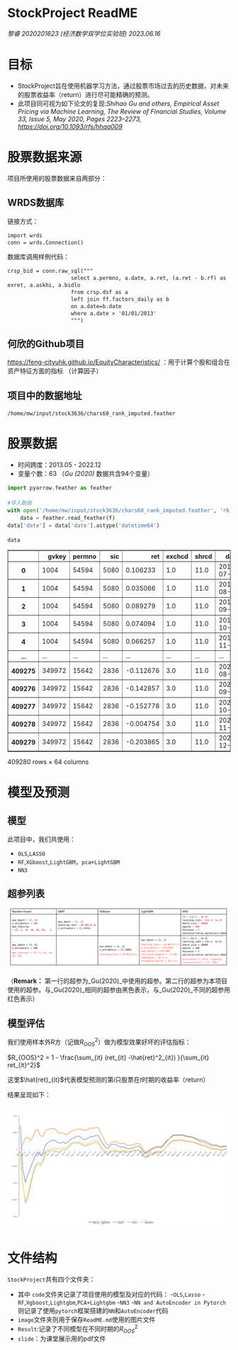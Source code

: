 # StockProject ReadME

_黎睿 2020201623 (经济数学双学位实验班)_
_2023.06.16_

# 目标

- StockProject旨在使用机器学习方法，通过股票市场过去的历史数据，对未来的股票收益率（return）进行尽可能精确的预测。
- 此项目同可视为如下论文的复现:_Shihao Gu and others, Empirical Asset Pricing via Machine Learning, The Review of Financial Studies, Volume 33, Issue 5, May 2020, Pages 2223–2273, https://doi.org/10.1093/rfs/hhaa009_

# 股票数据来源

项目所使用的股票数据来自两部分：

## WRDS数据库

链接方式：

```
import wrds  
conn = wrds.Connection()  
```

数据库调用样例代码：

```
crsp_bid = conn.raw_sql("""  
                    select a.permno, a.date, a.ret, (a.ret - b.rf) as exret, a.askhi, a.bidlo  
                    from crsp.dsf as a  
                    left join ff.factors_daily as b  
                    on a.date=b.date  
                    where a.date > '01/01/2013'  
                    """)  

```

## 何欣的Github项目

https://feng-cityuhk.github.io/EquityCharacteristics/ ：用于计算个股和组合在资产特征方面的指标 （计算因子）

## 项目中的数据地址

`/home/mw/input/stock3636/chars60_rank_imputed.feather`

# 股票数据

- 时间跨度：2013.05 - 2022.12
- 变量个数：63  （_Gu (2020)_ 数据共含94个变量）

```python
import pyarrow.feather as feather

#导入数据
with open('/home/mw/input/stock3636/chars60_rank_imputed.feather', 'rb') as f:
    data = feather.read_feather(f)
data['date'] = data['date'].astype('datetime64')

data
```


<div>
<table border="1" class="dataframe">
  <thead>
    <tr style="text-align: right;">
      <th></th>
      <th>gvkey</th>
      <th>permno</th>
      <th>sic</th>
      <th>ret</th>
      <th>exchcd</th>
      <th>shrcd</th>
      <th>date</th>
      <th>ffi49</th>
      <th>lag_me</th>
      <th>rank_acc</th>
      <th>...</th>
      <th>rank_baspread</th>
      <th>rank_sue</th>
      <th>rank_grltnoa</th>
      <th>rank_std_turn</th>
      <th>rank_depr</th>
      <th>rank_cinvest</th>
      <th>rank_op</th>
      <th>rank_agr</th>
      <th>rank_ep</th>
      <th>log_me</th>
    </tr>
  </thead>
  <tbody>
    <tr>
      <th>0</th>
      <td>1004</td>
      <td>54594</td>
      <td>5080</td>
      <td>0.106233</td>
      <td>1.0</td>
      <td>11.0</td>
      <td>2013-07-31</td>
      <td>42</td>
      <td>8.733313e+05</td>
      <td>0.000000</td>
      <td>...</td>
      <td>-0.228856</td>
      <td>0.000000</td>
      <td>0.000000</td>
      <td>-0.668317</td>
      <td>0.000000</td>
      <td>0.000000</td>
      <td>0.000000</td>
      <td>0.000000</td>
      <td>0.000000</td>
      <td>13.680070</td>
    </tr>
    <tr>
      <th>1</th>
      <td>1004</td>
      <td>54594</td>
      <td>5080</td>
      <td>0.035066</td>
      <td>1.0</td>
      <td>11.0</td>
      <td>2013-08-31</td>
      <td>42</td>
      <td>9.501110e+05</td>
      <td>0.000000</td>
      <td>...</td>
      <td>-0.013203</td>
      <td>0.000000</td>
      <td>0.000000</td>
      <td>-0.408898</td>
      <td>0.000000</td>
      <td>0.000000</td>
      <td>0.000000</td>
      <td>0.000000</td>
      <td>0.000000</td>
      <td>13.764334</td>
    </tr>
    <tr>
      <th>2</th>
      <td>1004</td>
      <td>54594</td>
      <td>5080</td>
      <td>0.089279</td>
      <td>1.0</td>
      <td>11.0</td>
      <td>2013-09-30</td>
      <td>42</td>
      <td>9.834276e+05</td>
      <td>0.000000</td>
      <td>...</td>
      <td>0.363164</td>
      <td>-0.468880</td>
      <td>0.000000</td>
      <td>-0.401991</td>
      <td>0.000000</td>
      <td>0.000000</td>
      <td>0.000000</td>
      <td>0.000000</td>
      <td>0.000000</td>
      <td>13.798799</td>
    </tr>
    <tr>
      <th>3</th>
      <td>1004</td>
      <td>54594</td>
      <td>5080</td>
      <td>0.074094</td>
      <td>1.0</td>
      <td>11.0</td>
      <td>2013-10-31</td>
      <td>42</td>
      <td>1.081776e+06</td>
      <td>0.000000</td>
      <td>...</td>
      <td>-0.698288</td>
      <td>-0.284507</td>
      <td>0.000000</td>
      <td>0.332380</td>
      <td>0.000000</td>
      <td>0.000000</td>
      <td>0.000000</td>
      <td>0.000000</td>
      <td>0.000000</td>
      <td>13.894115</td>
    </tr>
    <tr>
      <th>4</th>
      <td>1004</td>
      <td>54594</td>
      <td>5080</td>
      <td>0.066257</td>
      <td>1.0</td>
      <td>11.0</td>
      <td>2013-11-30</td>
      <td>42</td>
      <td>1.159195e+06</td>
      <td>0.000000</td>
      <td>...</td>
      <td>0.113014</td>
      <td>-0.249838</td>
      <td>0.000000</td>
      <td>0.249859</td>
      <td>0.000000</td>
      <td>0.000000</td>
      <td>0.000000</td>
      <td>0.000000</td>
      <td>0.000000</td>
      <td>13.963237</td>
    </tr>
    <tr>
      <th>...</th>
      <td>...</td>
      <td>...</td>
      <td>...</td>
      <td>...</td>
      <td>...</td>
      <td>...</td>
      <td>...</td>
      <td>...</td>
      <td>...</td>
      <td>...</td>
      <td>...</td>
      <td>...</td>
      <td>...</td>
      <td>...</td>
      <td>...</td>
      <td>...</td>
      <td>...</td>
      <td>...</td>
      <td>...</td>
      <td>...</td>
      <td>...</td>
    </tr>
    <tr>
      <th>409275</th>
      <td>349972</td>
      <td>15642</td>
      <td>2836</td>
      <td>-0.112676</td>
      <td>3.0</td>
      <td>11.0</td>
      <td>2022-08-31</td>
      <td>13</td>
      <td>2.345556e+04</td>
      <td>-0.444488</td>
      <td>...</td>
      <td>0.739678</td>
      <td>0.741955</td>
      <td>-0.609195</td>
      <td>0.973928</td>
      <td>0.971420</td>
      <td>0.962517</td>
      <td>-0.660321</td>
      <td>-0.597799</td>
      <td>-0.793579</td>
      <td>10.062863</td>
    </tr>
    <tr>
      <th>409276</th>
      <td>349972</td>
      <td>15642</td>
      <td>2836</td>
      <td>-0.142857</td>
      <td>3.0</td>
      <td>11.0</td>
      <td>2022-09-30</td>
      <td>13</td>
      <td>2.081268e+04</td>
      <td>-0.455121</td>
      <td>...</td>
      <td>-0.042951</td>
      <td>0.736685</td>
      <td>-0.612265</td>
      <td>0.225547</td>
      <td>0.971920</td>
      <td>0.962426</td>
      <td>-0.657766</td>
      <td>-0.596149</td>
      <td>-0.818037</td>
      <td>9.943318</td>
    </tr>
    <tr>
      <th>409277</th>
      <td>349972</td>
      <td>15642</td>
      <td>2836</td>
      <td>-0.152778</td>
      <td>3.0</td>
      <td>11.0</td>
      <td>2022-10-31</td>
      <td>13</td>
      <td>1.783944e+04</td>
      <td>-0.455197</td>
      <td>...</td>
      <td>-0.092155</td>
      <td>0.736937</td>
      <td>-0.609950</td>
      <td>0.071356</td>
      <td>0.971693</td>
      <td>0.961642</td>
      <td>-0.652667</td>
      <td>-0.605868</td>
      <td>-0.803481</td>
      <td>9.789167</td>
    </tr>
    <tr>
      <th>409278</th>
      <td>349972</td>
      <td>15642</td>
      <td>2836</td>
      <td>-0.004754</td>
      <td>3.0</td>
      <td>11.0</td>
      <td>2022-11-30</td>
      <td>13</td>
      <td>1.511397e+04</td>
      <td>0.916506</td>
      <td>...</td>
      <td>-0.264802</td>
      <td>0.132331</td>
      <td>-0.635952</td>
      <td>-0.534522</td>
      <td>-0.972564</td>
      <td>0.968094</td>
      <td>-0.895235</td>
      <td>0.885776</td>
      <td>-0.803432</td>
      <td>9.623375</td>
    </tr>
    <tr>
      <th>409279</th>
      <td>349972</td>
      <td>15642</td>
      <td>2836</td>
      <td>-0.203865</td>
      <td>3.0</td>
      <td>11.0</td>
      <td>2022-12-31</td>
      <td>13</td>
      <td>1.504212e+04</td>
      <td>0.918573</td>
      <td>...</td>
      <td>-0.866295</td>
      <td>0.132388</td>
      <td>-0.634946</td>
      <td>-0.607269</td>
      <td>-0.973056</td>
      <td>0.968466</td>
      <td>-0.894276</td>
      <td>0.888649</td>
      <td>-0.784222</td>
      <td>9.618609</td>
    </tr>
  </tbody>
</table>
<p>409280 rows × 64 columns</p>
</div>

# 模型及预测

## 模型

此项目中，我们共使用：

- `OLS`,`LASSO`
- `RF`,`XGboost`,`LightGBM`，`pca+LightGBM`
- `NN3`

## 超参列表

![Hyper](image/ReadME/Hyper.png)

（**Remark：** 第一行的超参为_Gu(2020)_中使用的超参。第二行的超参为本项目使用的超参。与_Gu(2020)_相同的超参由黑色表示，与_Gu(2020)_不同的超参用红色表示）

## 模型评估

我们使用样本外R方（记做$R_{OOS}^2$）做为模型效果好坏的评估指标：

$R_{OOS}^2 =  1 - \frac{\sum_{it} (ret_{it} -\hat{ret}^2_{it}) }{\sum_{it} ret_{it}^2}$

这里$\hat{ret}_{it}$代表模型预测的第$i$只股票在$t$时期的收益率（return）

结果呈现如下：

![R3.png](image/ReadME/R3.png)

# 文件结构

`StockProject`共有四个文件夹：

- 其中 `code`文件夹记录了项目使用的模型及对应的代码：
-`OLS`,`Lasso`
-`RF`,`Xgboost`,`Lightgbm`,`PCA+Lightgbm`
-`NN3`
-`NN and AutoEncoder in Pytorch`则记录了使用`pytorch`框架搭建的`NN`和`AutoEncoder`代码
- `image`文件夹则用于保存`ReadME.md`使用的图片文件
- `Result`:记录了不同模型在不同时期的$R_{OOS}^2$
- `slide`：为课堂展示用的pdf文件
